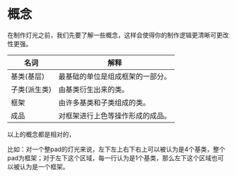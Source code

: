 # 概念

在制作灯光之前，我们先要了解一些概念，这样会使得你的制作逻辑更清晰可更改性更强。

| 名词         | 解释                             |
| ------------ | -------------------------------- |
| 基类(基层)   | 最基础的单位是组成框架的一部分。 |
| 子类(派生类) | 由基类衍生出来的类。             |
| 框架         | 由许多基类和子类组成的类。       |
| 成品         | 对框架进行上色等操作形成的成品。 |

以上的概念都是相对的，

比如：对一个整pad的灯光来说，左下左上右下右上可以被认为是4个基类，整个pad为框架；对于左下这个区域，每一行认为是1个基类，那么左下这个区域也可以被认为是一个框架。